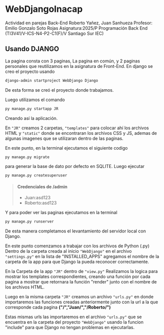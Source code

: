 # WebDjangoInacap
Actividad en parejas Back-End Roberto Yañez, Juan Sanhueza
Profesor: Emilio Gonzalo Soto Rojas
Asignatura:2025/P Programación Back End (TI3V41/V-ICS-N4-P2-C1(F)/V Santiago Sur IEC)
## Usando DJANGO 

La pagina consta con 3 paginas, La pagina en común, y 2 paginas personales que reutilizamos en la asignatura de Front-End.
En django se creo el proyecto usando 
```bash
django-admin startproject WebDjango Django
```
De esta forma se creó el proyecto donde trabajamos.

Luego utilizamos el comando
```bash
py manage.py startapp JR 
```
Creando así la aplicación.

En `"JR"` creamos 2 carpetas,
`"templates"` para colocar ahí los archivos HTML y `"static"` donde se encontraran los archivos CSS y JS, ademas de algunas imagenes que se utilizaran dentro de las paginas.

En este punto, en la terminal ejecutamos el siguiente codigo
```bash
py manage.py migrate
```
para generar la base de dato por defecto en SQLITE.
Luego ejecutar
```bash
py manage.py createsuperuser
```
> #### Credenciales de /admin
> - Juan:asd123
> - Roberto:asd123

Y para poder ver las paginas ejecutamos en la terminal
```bash
py manage.py runserver
```

De esta manera completamos el levantamiento del servidor local con Django.

En este punto comenzamos a trabajar con los archivos de Python (.py)
Dentro de la carpeta creada al inicio `"WebDjango"` en el archivo `"settings.py"` en la lista de "INSTALLED_APPS" agregamos el nombre de la carpeta de la app para que Django la pueda reconocer correctamente.

En la Carpeta de la app `"JR"` dentro de `"view.py"`
Realizamos la logica para mostrar los templates correspondientes, creando una función por cada pagina a mostrar que retornara la función "render" junto con el nombre de los archivos HTML.

Luego en la misma carpeta `"JR"` creamos un archivo `"urls.py"` en donde importaremos las funciones creadas anteriormente junto con la url a la que corresponde cada pagina **("/","Juan/","/Roberto/")**

Estas mismas urls las importaremos en el archivo `"urls.py"` que se encuentra en la carpeta del proyecto `"WebDjango"` usando la funcion "include" para que Django no tengan problemas en ejecutarlas.

